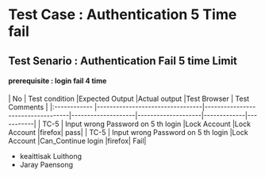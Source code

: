 # Test Case : Authentication 5 Time fail
## Test Senario : Authentication Fail 5 time Limit
#### prerequisite : login fail 4 time

|    No    |   Test condition                      |Expected Output     |Actual output       |Test Browser  |  Test Comments |
|:------------ |---------------------------------|-----------------------------------|--------------------|--------------------|-------------|-----------|
| TC-5  |   Input wrong Password on 5 th  login |Lock Account       |Lock Account        |firefox|        pass|
| TC-5  |   Input wrong Password on 5 th login |Lock Account       |Can_Continue login  |firefox|      Fail|

* keaittisak  Luithong
* Jaray       Paensong
